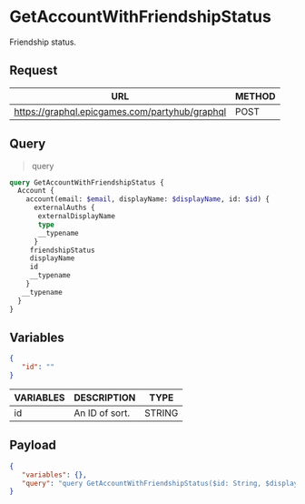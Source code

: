 # GetAccountWithFriendshipStatus

Friendship status.

## Request
| URL | METHOD |
| - | - |
| https://graphql.epicgames.com/partyhub/graphql | POST |

## Query
> query
```graphql
query GetAccountWithFriendshipStatus {
  Account {
    account(email: $email, displayName: $displayName, id: $id) {
      externalAuths {
       externalDisplayName
       type
       __typename
      }
     friendshipStatus
     displayName
     id
     __typename
    }
   __typename
  }
}
```

## Variables
```json
{
   "id": ""
}
```
| VARIABLES | DESCRIPTION | TYPE |
| - | - | - |
| id | An ID of sort. | STRING |

## Payload
```json
{
   "variables": {},
   "query": "query GetAccountWithFriendshipStatus($id: String, $displayName: String, $email: String) { Account { __typename account(id: $id, displayName: $displayName, email: $email) { __typename id displayName friendshipStatus externalAuths { __typename type externalDisplayName } } } }"
}
```
